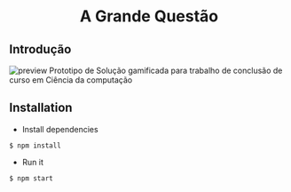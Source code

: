 <div align="center">
    <h1>A Grande Questão</h2>
</div>

## Introdução

![preview](https://i.ibb.co/4K2y8hh/localhost-3000.png)
Prototipo de Solução gamificada para trabalho de conclusão de curso em Ciência da computação

## Installation


- Install dependencies
```
$ npm install
```


- Run it
```
$ npm start
```

